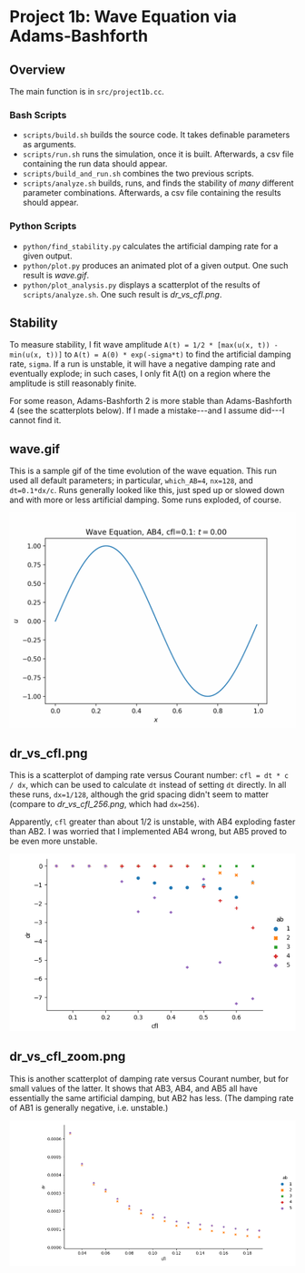# Project 1b: Wave Equation via Adams-Bashforth

## Overview

The main function is in `src/project1b.cc`.

### Bash Scripts

- `scripts/build.sh` builds the source code. It takes definable parameters as arguments.
- `scripts/run.sh` runs the simulation, once it is built. Afterwards, a csv file containing the run data should appear.
- `scripts/build_and_run.sh` combines the two previous scripts.
- `scripts/analyze.sh` builds, runs, and finds the stability of _many_ different parameter combinations. Afterwards, a csv file containing the results should appear.

### Python Scripts

- `python/find_stability.py` calculates the artificial damping rate for a given output.
- `python/plot.py` produces an animated plot of a given output. One such result is *wave.gif*.
- `python/plot_analysis.py` displays a scatterplot of the results of `scripts/analyze.sh`. One such result is *dr_vs_cfl.png*.

## Stability

To measure stability, I fit wave amplitude `A(t) = 1/2 * [max(u(x, t)) - min(u(x, t))]` to `A(t) = A(0) * exp(-sigma*t)` to find the artificial damping rate, `sigma`. If a run is unstable, it will have a negative damping rate and eventually explode; in such cases, I only fit A(t) on a region where the amplitude is still reasonably finite.

For some reason, Adams-Bashforth 2 is more stable than Adams-Bashforth 4 (see the scatterplots below). If I made a mistake---and I assume did---I cannot find it.

## wave.gif

This is a sample gif of the time evolution of the wave equation. This run used all default parameters; in particular, `which_AB=4`, `nx=128`, and `dt=0.1*dx/c`. Runs generally looked like this, just sped up or slowed down and with more or less artificial damping. Some runs exploded, of course.

![](wave.gif)

## dr_vs_cfl.png

This is a scatterplot of damping rate versus Courant number: `cfl = dt * c / dx`, which can be used to calculate `dt` instead of setting `dt` directly. In all these runs, `dx=1/128`, although the grid spacing didn't seem to matter (compare to *dr_vs_cfl_256.png*, which had `dx=256`).

Apparently, `cfl` greater than about 1/2 is unstable, with AB4 exploding faster than AB2. I was worried that I implemented AB4 wrong, but AB5 proved to be even more unstable.

![](dr_vs_cfl.png)

## dr_vs_cfl_zoom.png

This is another scatterplot of damping rate versus Courant number, but for small values of the latter. It shows that AB3, AB4, and AB5 all have essentially the same artificial damping, but AB2 has less. (The damping rate of AB1 is generally negative, i.e. unstable.)

![](dr_vs_cfl_zoom.png)